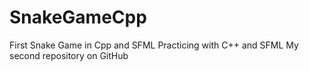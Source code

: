 # SnakeGameCpp
First Snake Game in Cpp and SFML
Practicing with C++ and SFML
My second repository on GitHub

